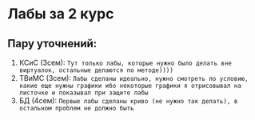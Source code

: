 # Лабы за 2 курс
## Пару уточнений:
1. КСиС (3сем): `Тут только лабы, которые нужно было делать вне виртуалок, остальные делаются по методе))))`
2. ТВиМС (3сем): `Лабы сделаны идеально, нужно смотреть по условию, какие еще нужны графики
 	ибо некоторые графики я отрисовывал на листочке и показывал при защите лабы`
3. БД (4сем): `Первые лабы сделаны криво (не нужно так делать), в остальном проблем не должно быть`